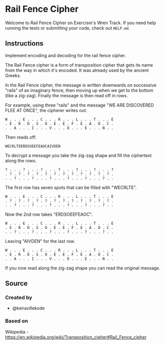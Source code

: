 # Rail Fence Cipher

Welcome to Rail Fence Cipher on Exercism's Wren Track.
If you need help running the tests or submitting your code, check out `HELP.md`.

## Instructions

Implement encoding and decoding for the rail fence cipher.

The Rail Fence cipher is a form of transposition cipher that gets its name from the way in which it's encoded.
It was already used by the ancient Greeks.

In the Rail Fence cipher, the message is written downwards on successive "rails" of an imaginary fence, then moving up when we get to the bottom (like a zig-zag).
Finally the message is then read off in rows.

For example, using three "rails" and the message "WE ARE DISCOVERED FLEE AT ONCE", the cipherer writes out:

```text
W . . . E . . . C . . . R . . . L . . . T . . . E
. E . R . D . S . O . E . E . F . E . A . O . C .
. . A . . . I . . . V . . . D . . . E . . . N . .
```

Then reads off:

```text
WECRLTEERDSOEEFEAOCAIVDEN
```

To decrypt a message you take the zig-zag shape and fill the ciphertext along the rows.

```text
? . . . ? . . . ? . . . ? . . . ? . . . ? . . . ?
. ? . ? . ? . ? . ? . ? . ? . ? . ? . ? . ? . ? .
. . ? . . . ? . . . ? . . . ? . . . ? . . . ? . .
```

The first row has seven spots that can be filled with "WECRLTE".

```text
W . . . E . . . C . . . R . . . L . . . T . . . E
. ? . ? . ? . ? . ? . ? . ? . ? . ? . ? . ? . ? .
. . ? . . . ? . . . ? . . . ? . . . ? . . . ? . .
```

Now the 2nd row takes "ERDSOEEFEAOC".

```text
W . . . E . . . C . . . R . . . L . . . T . . . E
. E . R . D . S . O . E . E . F . E . A . O . C .
. . ? . . . ? . . . ? . . . ? . . . ? . . . ? . .
```

Leaving "AIVDEN" for the last row.

```text
W . . . E . . . C . . . R . . . L . . . T . . . E
. E . R . D . S . O . E . E . F . E . A . O . C .
. . A . . . I . . . V . . . D . . . E . . . N . .
```

If you now read along the zig-zag shape you can read the original message.

## Source

### Created by

- @keiravillekode

### Based on

Wikipedia - https://en.wikipedia.org/wiki/Transposition_cipher#Rail_Fence_cipher
